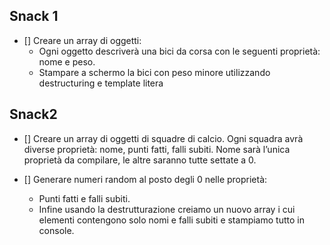 ## Snack 1

- [] Creare un array di oggetti:
    - Ogni oggetto descriverà una bici da corsa con le seguenti proprietà: nome e peso.
    - Stampare a schermo la bici con peso minore utilizzando destructuring e template litera


## Snack2

- [] Creare un array di oggetti di squadre di calcio. Ogni squadra avrà diverse proprietà: nome, punti fatti, falli subiti.
Nome sarà l’unica proprietà da compilare, le altre saranno tutte settate a 0.

- [] Generare numeri random al posto degli 0 nelle proprietà:
    -   Punti fatti e falli subiti.
    -   Infine usando la destrutturazione creiamo un nuovo array i cui elementi contengono solo nomi e falli subiti e stampiamo tutto in console.